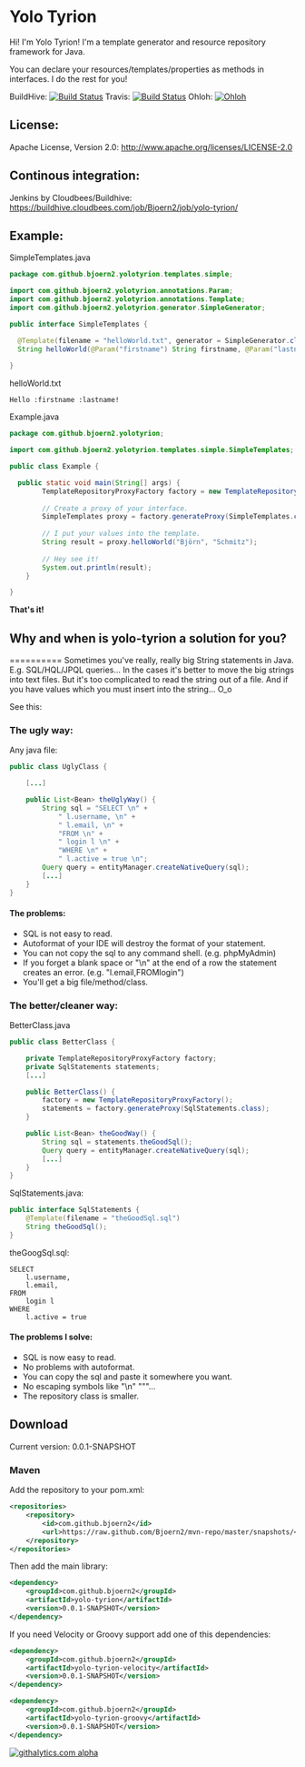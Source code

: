 **Yolo Tyrion**
===============
Hi! I'm Yolo Tyrion!
I'm a template generator and resource repository framework for Java.

You can declare your resources/templates/properties as methods in interfaces.
I do the rest for you!

BuildHive: [![Build Status](https://buildhive.cloudbees.com/job/Bjoern2/job/yolo-tyrion/badge/icon)](https://buildhive.cloudbees.com/job/Bjoern2/job/yolo-tyrion/) 
Travis: [![Build Status](https://travis-ci.org/Bjoern2/yolo-tyrion.png?branch=master)](https://travis-ci.org/Bjoern2/yolo-tyrion)
Ohloh: [![Ohloh](https://www.ohloh.net/p/yolo-tyrion/widgets/project_thin_badge.gif)](https://www.ohloh.net/p/yolo-tyrion)

## License:
Apache License, Version 2.0: http://www.apache.org/licenses/LICENSE-2.0

## Continous integration:
Jenkins by Cloudbees/Buildhive: https://buildhive.cloudbees.com/job/Bjoern2/job/yolo-tyrion/

## Example:

SimpleTemplates.java
```java
package com.github.bjoern2.yolotyrion.templates.simple;

import com.github.bjoern2.yolotyrion.annotations.Param;
import com.github.bjoern2.yolotyrion.annotations.Template;
import com.github.bjoern2.yolotyrion.generator.SimpleGenerator;

public interface SimpleTemplates {

  @Template(filename = "helloWorld.txt", generator = SimpleGenerator.class)
  String helloWorld(@Param("firstname") String firstname, @Param("lastname") String lastname);
	
}
```

helloWorld.txt
```
Hello :firstname :lastname!
```

Example.java
```java
package com.github.bjoern2.yolotyrion;

import com.github.bjoern2.yolotyrion.templates.simple.SimpleTemplates;

public class Example {

  public static void main(String[] args) {
		TemplateRepositoryProxyFactory factory = new TemplateRepositoryProxyFactory();
		
		// Create a proxy of your interface.
		SimpleTemplates proxy = factory.generateProxy(SimpleTemplates.class);
		
		// I put your values into the template.
		String result = proxy.helloWorld("Björn", "Schmitz");
		
		// Hey see it!
		System.out.println(result);
	}

}
```

**That's it!**


## Why and when is yolo-tyrion a solution for you?
==========
Sometimes you've really, really big String statements in Java. E.g. SQL/HQL/JPQL queries...
In the cases it's better to move the big strings into text files. But it's too complicated to read the string out of a file. And if you have values which you must insert into the string... O_o

See this:

### The ugly way:
Any java file:
```java
public class UglyClass {

	[...]

	public List<Bean> theUglyWay() {
		String sql = "SELECT \n" + 
			" l.username, \n" + 
			" l.email, \n" + 
			"FROM \n" + 
			" login l \n" +
			"WHERE \n" + 
			" l.active = true \n";
		Query query = entityManager.createNativeQuery(sql);
		[...]
	}
}
```
#### The problems:
* SQL is not easy to read.
* Autoformat of your IDE will destroy the format of your statement.
* You can not copy the sql to any command shell. (e.g. phpMyAdmin)
* If you forget a blank space or "\n" at the end of a row the statement creates an error. (e.g. "l.email,FROMlogin")
* You'll get a big file/method/class.


### The better/cleaner way:

BetterClass.java
```java
public class BetterClass {

	private TemplateRepositoryProxyFactory factory;
	private SqlStatements statements;
	[...]

	public BetterClass() {
		factory = new TemplateRepositoryProxyFactory();
		statements = factory.generateProxy(SqlStatements.class);
	}

	public List<Bean> theGoodWay() {
		String sql = statements.theGoodSql();
		Query query = entityManager.createNativeQuery(sql);
		[...]
	}
}
```

SqlStatements.java:
```java
public interface SqlStatements {
	@Template(filename = "theGoodSql.sql")
	String theGoodSql();
}
```

theGoogSql.sql:
```
SELECT 
	l.username,
	l.email,
FROM
	login l
WHERE 
	l.active = true
```

#### The problems I solve:
* SQL is now easy to read.
* No problems with autoformat.
* You can copy the sql and paste it somewhere you want.
* No escaping symbols like "\n" "\""...
* The repository class is smaller.


## Download
Current version: 0.0.1-SNAPSHOT

### Maven
Add the repository to your pom.xml:
```xml
<repositories>
	<repository>
		<id>com.github.bjoern2</id>
		<url>https://raw.github.com/Bjoern2/mvn-repo/master/snapshots/</url>
	</repository>
</repositories>
```

Then add the main library:
```xml
<dependency>
	<groupId>com.github.bjoern2</groupId>
	<artifactId>yolo-tyrion</artifactId>
	<version>0.0.1-SNAPSHOT</version>
</dependency>
```

If you need Velocity or Groovy support add one of this dependencies:
```xml
<dependency>
	<groupId>com.github.bjoern2</groupId>
	<artifactId>yolo-tyrion-velocity</artifactId>
	<version>0.0.1-SNAPSHOT</version>
</dependency>

<dependency>
	<groupId>com.github.bjoern2</groupId>
	<artifactId>yolo-tyrion-groovy</artifactId>
	<version>0.0.1-SNAPSHOT</version>
</dependency>
```

[![githalytics.com alpha](https://cruel-carlota.pagodabox.com/32bac0b37e0acee1aad83042c5dc6b68 "githalytics.com")](http://githalytics.com/Bjoern2/yolo-tyrion)
